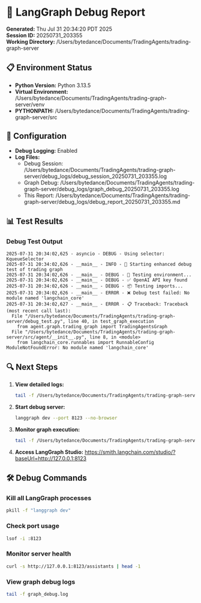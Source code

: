 # 🐛 LangGraph Debug Report

**Generated:** Thu Jul 31 20:34:20 PDT 2025  
**Session ID:** 20250731_203355  
**Working Directory:** /Users/bytedance/Documents/TradingAgents/trading-graph-server

## 📋 Environment Status

- **Python Version:** Python 3.13.5
- **Virtual Environment:** /Users/bytedance/Documents/TradingAgents/trading-graph-server/venv
- **PYTHONPATH:** /Users/bytedance/Documents/TradingAgents/trading-graph-server/src

## 🔧 Configuration

- **Debug Logging:** Enabled
- **Log Files:**
  - Debug Session: /Users/bytedance/Documents/TradingAgents/trading-graph-server/debug_logs/debug_session_20250731_203355.log
  - Graph Debug: /Users/bytedance/Documents/TradingAgents/trading-graph-server/debug_logs/graph_debug_20250731_203355.log
  - This Report: /Users/bytedance/Documents/TradingAgents/trading-graph-server/debug_logs/debug_report_20250731_203355.md

## 📊 Test Results

### Debug Test Output
```
2025-07-31 20:34:02,625 - asyncio - DEBUG - Using selector: KqueueSelector
2025-07-31 20:34:02,626 - __main__ - INFO - 🚀 Starting enhanced debug test of trading graph
2025-07-31 20:34:02,626 - __main__ - DEBUG - 🔑 Testing environment...
2025-07-31 20:34:02,626 - __main__ - DEBUG - ✅ OpenAI API key found
2025-07-31 20:34:02,626 - __main__ - DEBUG - 📦 Testing imports...
2025-07-31 20:34:02,626 - __main__ - ERROR - ❌ Debug test failed: No module named 'langchain_core'
2025-07-31 20:34:02,627 - __main__ - ERROR - 📋 Traceback: Traceback (most recent call last):
  File "/Users/bytedance/Documents/TradingAgents/trading-graph-server/debug_test.py", line 40, in test_graph_execution
    from agent.graph.trading_graph import TradingAgentsGraph
  File "/Users/bytedance/Documents/TradingAgents/trading-graph-server/src/agent/__init__.py", line 8, in <module>
    from langchain_core.runnables import RunnableConfig
ModuleNotFoundError: No module named 'langchain_core'

```

## 🔍 Next Steps

1. **View detailed logs:**
   ```bash
   tail -f /Users/bytedance/Documents/TradingAgents/trading-graph-server/debug_logs/debug_session_20250731_203355.log
   ```

2. **Start debug server:**
   ```bash
   langgraph dev --port 8123 --no-browser
   ```

3. **Monitor graph execution:**
   ```bash
   tail -f /Users/bytedance/Documents/TradingAgents/trading-graph-server/debug_logs/graph_debug_20250731_203355.log
   ```

4. **Access LangGraph Studio:**
   https://smith.langchain.com/studio/?baseUrl=http://127.0.0.1:8123

## 🛠️ Debug Commands

### Kill all LangGraph processes
```bash
pkill -f "langgraph dev"
```

### Check port usage
```bash
lsof -i :8123
```

### Monitor server health
```bash
curl -s http://127.0.0.1:8123/assistants | head -1
```

### View graph debug logs
```bash
tail -f graph_debug.log
```

